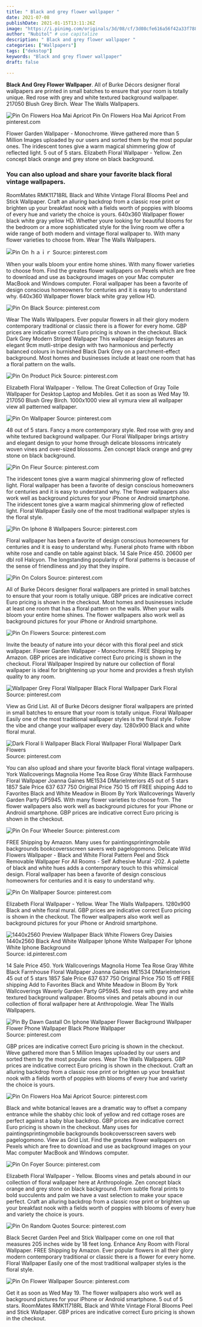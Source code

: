 ```yaml
---
title: " Black and grey flower wallpaper "
date: 2021-07-08
publishDate: 2021-01-15T13:11:26Z
image: "https://i.pinimg.com/originals/3d/08/cf/3d08cfe616a56f42a33f78843f567648.jpg"
author: "Nubitol" # use capitalize
description: " Black and grey flower wallpaper "
categories: ["Wallpapers"]
tags: ["dekstop"]
keywords: "Black and grey flower wallpaper"
draft: false

---
```



**Black And Grey Flower Wallpaper**. All of Burke Décors designer floral wallpapers are printed in small batches to ensure that your room is totally unique. Red rose with grey and white textured background wallpaper. 217050 Blush Grey Birch. Wear The Walls Wallpapers.

![Pin On Flowers Hoa Mai Apricot](https://i.pinimg.com/736x/59/09/6f/59096fac9a3d810f29ea847ad6b9b11f.jpg "Pin On Flowers Hoa Mai Apricot")
Pin On Flowers Hoa Mai Apricot From pinterest.com


Flower Garden Wallpaper - Monochrome. Weve gathered more than 5 Million Images uploaded by our users and sorted them by the most popular ones. The iridescent tones give a warm magical shimmering glow of reflected light. 5 out of 5 stars. Elizabeth Floral Wallpaper - Yellow. Zen concept black orange and grey stone on black background.

### You can also upload and share your favorite black floral vintage wallpapers.

RoomMates RMK11718RL Black and White Vintage Floral Blooms Peel and Stick Wallpaper. Craft an alluring backdrop from a classic rose print or brighten up your breakfast nook with a fields worth of poppies with blooms of every hue and variety the choice is yours. 640x360 Wallpaper flower black white gray yellow HD. Whether youre looking for beautiful blooms for the bedroom or a more sophisticated style for the living room we offer a wide range of both modern and vintage floral wallpaper to. With many flower varieties to choose from. Wear The Walls Wallpapers.


![Pin On ｈａｉｒ](https://i.pinimg.com/474x/24/6b/76/246b76556372f36d62d14f1d9a6aa63a.jpg "Pin On ｈａｉｒ")
Source: pinterest.com

When your walls bloom your entire home shines. With many flower varieties to choose from. Find the greates flower wallpapers on Pexels which are free to download and use as background images on your Mac computer MacBook and Windows computer. Floral wallpaper has been a favorite of design conscious homeowners for centuries and it is easy to understand why. 640x360 Wallpaper flower black white gray yellow HD.

![Pin On Black](https://i.pinimg.com/originals/7f/c4/46/7fc446676e73b6124e0e9e882ea4186c.jpg "Pin On Black")
Source: pinterest.com

Wear The Walls Wallpapers. Ever popular flowers in all their glory modern contemporary traditional or classic there is a flower for every home. GBP prices are indicative correct Euro pricing is shown in the checkout. Black Dark Grey Modern Striped Wallpaper This wallpaper design features an elegant 9cm mutli-stripe design with two harmonious and perfectly balanced colours in burnished Black Dark Grey on a parchment-effect background. Most homes and businesses include at least one room that has a floral pattern on the walls.

![Pin On Product Pick](https://i.pinimg.com/originals/f5/a7/79/f5a779654f3bd72be3c8f1497bff718e.jpg "Pin On Product Pick")
Source: pinterest.com

Elizabeth Floral Wallpaper - Yellow. The Great Collection of Gray Toile Wallpaper for Desktop Laptop and Mobiles. Get it as soon as Wed May 19. 217050 Blush Grey Birch. 1000x1000 view all vymura view all wallpaper view all patterned wallpaper.

![Pin On Wallpaper](https://i.pinimg.com/originals/bd/b6/c8/bdb6c8492ad7cde90e47229434d44980.jpg "Pin On Wallpaper")
Source: pinterest.com

48 out of 5 stars. Fancy a more contemporary style. Red rose with grey and white textured background wallpaper. Our Floral Wallpaper brings artistry and elegant design to your home through delicate blossoms intricately woven vines and over-sized blossoms. Zen concept black orange and grey stone on black background.

![Pin On Fleur](https://i.pinimg.com/originals/09/78/e5/0978e5a8f9571aa82db9301518f1e952.jpg "Pin On Fleur")
Source: pinterest.com

The iridescent tones give a warm magical shimmering glow of reflected light. Floral wallpaper has been a favorite of design conscious homeowners for centuries and it is easy to understand why. The flower wallpapers also work well as background pictures for your iPhone or Android smartphone. The iridescent tones give a warm magical shimmering glow of reflected light. Floral Wallpaper Easily one of the most traditional wallpaper styles is the floral style.

![Pin On Iphone 8 Wallpapers](https://i.pinimg.com/originals/5c/4c/8e/5c4c8ecd733a54b5622caf84a488947a.jpg "Pin On Iphone 8 Wallpapers")
Source: pinterest.com

Floral wallpaper has been a favorite of design conscious homeowners for centuries and it is easy to understand why. Funeral photo frame with ribbon white rose and candle on table against black. 14 Sale Price 450. 20600 per dbl roll Halcyon. The longstanding popularity of floral patterns is because of the sense of friendliness and joy that they inspire.

![Pin On Colors](https://i.pinimg.com/originals/5d/e1/b8/5de1b878bca1c09eadec8fd23678817e.jpg "Pin On Colors")
Source: pinterest.com

All of Burke Décors designer floral wallpapers are printed in small batches to ensure that your room is totally unique. GBP prices are indicative correct Euro pricing is shown in the checkout. Most homes and businesses include at least one room that has a floral pattern on the walls. When your walls bloom your entire home shines. The flower wallpapers also work well as background pictures for your iPhone or Android smartphone.

![Pin On Flowers](https://i.pinimg.com/474x/f8/9c/6a/f89c6aa7ac1b2cec1c39671acaa6fc32.jpg "Pin On Flowers")
Source: pinterest.com

Invite the beauty of nature into your décor with this floral peel and stick wallpaper. Flower Garden Wallpaper - Monochrome. FREE Shipping by Amazon. GBP prices are indicative correct Euro pricing is shown in the checkout. Floral Wallpaper Inspired by nature our collection of floral wallpaper is ideal for brightening up your home and provides a fresh stylish quality to any room.

![Wallpaper Grey Floral Wallpaper Black Floral Wallpaper Dark Floral](https://i.pinimg.com/originals/d7/ed/81/d7ed81d9508f1fd156f5c383087e58e7.jpg "Wallpaper Grey Floral Wallpaper Black Floral Wallpaper Dark Floral")
Source: pinterest.com

View as Grid List. All of Burke Décors designer floral wallpapers are printed in small batches to ensure that your room is totally unique. Floral Wallpaper Easily one of the most traditional wallpaper styles is the floral style. Follow the vibe and change your wallpaper every day. 1280x900 Black and white floral mural.

![Dark Floral Ii Wallpaper Black Floral Wallpaper Floral Wallpaper Dark Flowers](https://i.pinimg.com/originals/08/41/87/084187814343947d26699ba1e4f4bd1c.jpg "Dark Floral Ii Wallpaper Black Floral Wallpaper Floral Wallpaper Dark Flowers")
Source: pinterest.com

You can also upload and share your favorite black floral vintage wallpapers. York Wallcoverings Magnolia Home Tea Rose Gray White Black Farmhouse Floral Wallpaper Joanna Gaines ME1534 DMarieInteriors 45 out of 5 stars 1857 Sale Price 637 637 750 Original Price 750 15 off FREE shipping Add to Favorites Black and White Meadow in Bloom By York Wallcoverings Waverly Garden Party GP5945. With many flower varieties to choose from. The flower wallpapers also work well as background pictures for your iPhone or Android smartphone. GBP prices are indicative correct Euro pricing is shown in the checkout.

![Pin On Four Wheeler](https://i.pinimg.com/originals/3a/5e/17/3a5e17f5c567bd245313a6faf8722a93.jpg "Pin On Four Wheeler")
Source: pinterest.com

FREE Shipping by Amazon. Many uses for paintingsprintingmobile backgrounds bookcoversscreen savers web pagelogomono. Delicate Wild Flowers Wallpaper - Black and White Floral Pattern Peel and Stick Removable Wallpaper For All Rooms - Self Adhesive Mural -202. A palette of black and white hues adds a contemporary touch to this whimsical design. Floral wallpaper has been a favorite of design conscious homeowners for centuries and it is easy to understand why.

![Pin On Wallpaper](https://i.pinimg.com/736x/ac/d2/d6/acd2d6b4e4bdcd4d2eb5c38387e03dab.jpg "Pin On Wallpaper")
Source: pinterest.com

Elizabeth Floral Wallpaper - Yellow. Wear The Walls Wallpapers. 1280x900 Black and white floral mural. GBP prices are indicative correct Euro pricing is shown in the checkout. The flower wallpapers also work well as background pictures for your iPhone or Android smartphone.

![1440x2560 Preview Wallpaper Black White Flowers Grey Daisies 1440x2560 Black And White Wallpaper Iphone White Wallpaper For Iphone White Iphone Background](https://i.pinimg.com/originals/f6/aa/83/f6aa83ae3f9413c5b2ebd3e9086ea4ac.jpg "1440x2560 Preview Wallpaper Black White Flowers Grey Daisies 1440x2560 Black And White Wallpaper Iphone White Wallpaper For Iphone White Iphone Background")
Source: id.pinterest.com

14 Sale Price 450. York Wallcoverings Magnolia Home Tea Rose Gray White Black Farmhouse Floral Wallpaper Joanna Gaines ME1534 DMarieInteriors 45 out of 5 stars 1857 Sale Price 637 637 750 Original Price 750 15 off FREE shipping Add to Favorites Black and White Meadow in Bloom By York Wallcoverings Waverly Garden Party GP5945. Red rose with grey and white textured background wallpaper. Blooms vines and petals abound in our collection of floral wallpaper here at Anthropologie. Wear The Walls Wallpapers.

![Pin By Dawn Gastall On Iphone Wallpaper Flower Background Wallpaper Flower Phone Wallpaper Black Phone Wallpaper](https://i.pinimg.com/originals/a5/68/8e/a5688e7273e49f0e2d5c2939e4fdc012.jpg "Pin By Dawn Gastall On Iphone Wallpaper Flower Background Wallpaper Flower Phone Wallpaper Black Phone Wallpaper")
Source: pinterest.com

GBP prices are indicative correct Euro pricing is shown in the checkout. Weve gathered more than 5 Million Images uploaded by our users and sorted them by the most popular ones. Wear The Walls Wallpapers. GBP prices are indicative correct Euro pricing is shown in the checkout. Craft an alluring backdrop from a classic rose print or brighten up your breakfast nook with a fields worth of poppies with blooms of every hue and variety the choice is yours.

![Pin On Flowers Hoa Mai Apricot](https://i.pinimg.com/736x/59/09/6f/59096fac9a3d810f29ea847ad6b9b11f.jpg "Pin On Flowers Hoa Mai Apricot")
Source: pinterest.com

Black and white botanical leaves are a dramatic way to offset a company entrance while the shabby chic look of yellow and red cottage roses are perfect against a baby blue backdrop. GBP prices are indicative correct Euro pricing is shown in the checkout. Many uses for paintingsprintingmobile backgrounds bookcoversscreen savers web pagelogomono. View as Grid List. Find the greates flower wallpapers on Pexels which are free to download and use as background images on your Mac computer MacBook and Windows computer.

![Pin On Foyer](https://i.pinimg.com/originals/94/f3/31/94f331d24f5bd979339eccc601b09d5f.jpg "Pin On Foyer")
Source: pinterest.com

Elizabeth Floral Wallpaper - Yellow. Blooms vines and petals abound in our collection of floral wallpaper here at Anthropologie. Zen concept black orange and grey stone on black background. From subtle floral prints to bold succulents and palm we have a vast selection to make your space perfect. Craft an alluring backdrop from a classic rose print or brighten up your breakfast nook with a fields worth of poppies with blooms of every hue and variety the choice is yours.

![Pin On Random Quotes](https://i.pinimg.com/originals/e0/08/fd/e008fd7547b6ede1f3a086bf01ff2f4e.jpg "Pin On Random Quotes")
Source: pinterest.com

Black Secret Garden Peel and Stick Wallpaper come on one roll that measures 205 inches wide by 18 feet long. Enhance Any Room with Floral Wallpaper. FREE Shipping by Amazon. Ever popular flowers in all their glory modern contemporary traditional or classic there is a flower for every home. Floral Wallpaper Easily one of the most traditional wallpaper styles is the floral style.

![Pin On Flower Wallpaper](https://i.pinimg.com/originals/3d/08/cf/3d08cfe616a56f42a33f78843f567648.jpg "Pin On Flower Wallpaper")
Source: pinterest.com

Get it as soon as Wed May 19. The flower wallpapers also work well as background pictures for your iPhone or Android smartphone. 5 out of 5 stars. RoomMates RMK11718RL Black and White Vintage Floral Blooms Peel and Stick Wallpaper. GBP prices are indicative correct Euro pricing is shown in the checkout.

